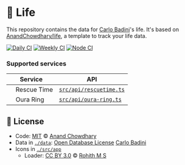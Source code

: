 # 🧬 Life

This repository contains the data for [Carlo Badini](https://carlobadini.com)'s life. It's based on [AnandChowdhary/life](https://github.com.com/AnandChowdhary/life), a template to track your life data.

[![Daily CI](https://github.com/carlobadini/life/workflows/Daily%20CI/badge.svg)](https://github.com/carlobadini/life/actions?query=workflow%3A%22Daily+CI%22)
[![Weekly CI](https://github.com/carlobadini/life/workflows/Weekly%20CI/badge.svg)](https://github.com/carlobadini/life/actions?query=workflow%3A%22Weekly+CI%22)
[![Node CI](https://github.com/carlobadini/life/workflows/Node%20CI/badge.svg)](https://github.com/carlobadini/life/actions?query=workflow%3A%22Node+CI%22)

### Supported services

<!-- prettier-ignore-start -->
| Service | API |
| ------- | --- |
| <img alt="" src="https://images.weserv.nl/?url=https://encrypted-tbn0.gstatic.com/images?q=tbn%3AANd9GcS5cnw0MQF7TnpSzlRTlIC6z4EHDEPP3B8qBw&usqp=CAU&w=64&h=64&fit=cover" width="12"> Rescue Time | [`src/api/rescuetime.ts`](./src/api/rescuetime.ts) |
| <img alt="" src="https://images.weserv.nl/?url=https://static1.ouraring.com/images/symbol-oura-large-white.svg&w=64&h=64&fit=cover&mask=circle" width="12"> Oura Ring | [`src/api/oura-ring.ts`](./src/api/oura-ring.ts) |
<!-- prettier-ignore-end -->

## 📄 License

- Code: [MIT](./LICENSE) © [Anand Chowdhary](https://carlobadini.com)
- Data in [`./data`](./data): [Open Database License](https://opendatacommons.org/licenses/odbl/1-0/) [Carlo Badini](https://carlobadini.com)
- Icons in [`./src/app`](./src/app)
  - Loader: [CC BY 3.0](https://creativecommons.org/licenses/by/3.0/) © [Rohith M S](https://thenounproject.com/rohithdezinr)
